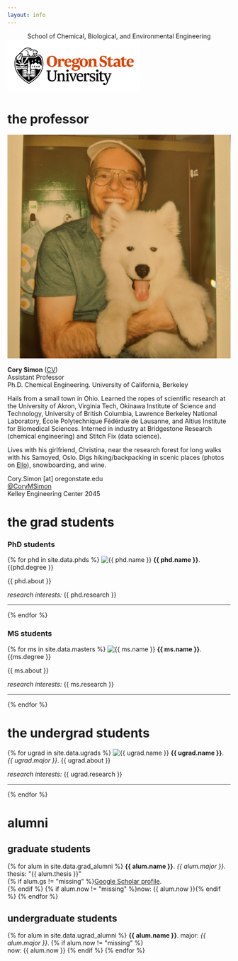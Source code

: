 ```yaml
---
layout: info
---
```

<center>
  School of Chemical, Biological, and Environmental Engineering<br>
</center>

<img src="osu_logo.jpg" alt="" style="width:300px">

# the professor

<a class="ppl_photo">
  <img src="photos/cory.jpg" alt="Cory Simon">
</a>

**Cory Simon** ([CV](CorySimon_academic_CV.pdf)) <br>
Assistant Professor<br>
Ph.D. Chemical Engineering. University of California, Berkeley

Hails from a small town in Ohio. Learned the ropes of scientific research at the University of Akron, Virginia Tech, Okinawa Institute of Science and Technology, University of British Columbia, Lawrence Berkeley National Laboratory, École Polytechnique Fédérale de Lausanne, and Altius Institute for Biomedical Sciences. Interned in industry at Bridgestone Research (chemical engineering) and Stitch Fix (data science).

Lives with his girlfriend, Christina, near the research forest for long walks with his Samoyed, Oslo. Digs hiking/backpacking in scenic places (photos on <a href="https://ello.co/cokes">Ello</a>), snowboarding, and wine.

Cory.Simon [at] oregonstate.edu<br>
[@CoryMSimon](https://twitter.com/CoryMSimon?lang=en)<br>
Kelley Engineering Center 2045


# the grad students

### PhD students 

{% for phd in site.data.phds %}
<a class="ppl_photo">
  <img src="{{ phd.foto }}" alt="{{ phd.name }}">
</a>
**{{ phd.name }}**. {{phd.degree }}

{{ phd.about }}

*research interests:* {{ phd.research }}

<hr>

{% endfor %}

### MS students 

{% for ms in site.data.masters %}
<a class="ppl_photo">
  <img src="{{ ms.foto }}" alt="{{ ms.name }}">
</a>
**{{ ms.name }}**. {{ms.degree }}

{{ ms.about }}

*research interests:* {{ ms.research }}

<hr>

{% endfor %}

# the undergrad students

{% for ugrad in site.data.ugrads %}
<a class="ppl_photo">
  <img src="{{ ugrad.foto }}" alt="{{ ugrad.name }}">
</a>
**{{ ugrad.name }}**. *{{ ugrad.major }}*.
{{ ugrad.about }}

*research interests:* {{ ugrad.research }}

<hr>

{% endfor %}

# alumni

## graduate students

{% for alum in site.data.grad_alumni %}
**{{ alum.name }}**. *{{ alum.major }}*.<br>
thesis: "{{ alum.thesis }}"<br>
{% if alum.gs != "missing" %}<a href="{{ alum.gs }}">Google Scholar profile</a>.<br>{% endif %}
{% if alum.now != "missing" %}now: {{ alum.now }}{% endif %}
{% endfor %}

## undergraduate students

{% for alum in site.data.ugrad_alumni %}
**{{ alum.name }}**. major: *{{ alum.major }}*.
{% if alum.now != "missing" %} <br> now: {{ alum.now }}
{% endif %}
{% endfor %}
